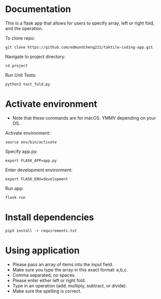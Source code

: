 # Documentation

This is a flask app that allows for users to specify array, left or right fold, and the operation.

To clone repo:

`git clone https://github.com/edmundcheng221/taktile-coding-app.git`

Navigate to project directory:

`cd project`

Run Unit Tests:

`python3 test_fold.py`

# Activate environment

* Note that these commands are for macOS. YMMV depending on your OS.

Activate environment:

`source env/bin/activate`

Specify app.py:

`export FLASK_APP=app.py`

Enter development environment:

`export FLASK_ENV=development`

Run app:

`flask run`

# Install dependencies

`pip3 install -r requirements.txt`

# Using application

- Please pass an array of items into the input field.
- Make sure you type the array in this exact format: a,b,c.
- Comma separated, no spaces.
- Please enter either left or right fold.
- Type in an operation (add, multiply, subtract, or divide).
- Make sure the spelling is correct.